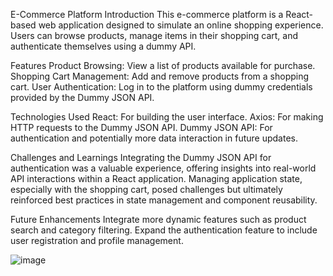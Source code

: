 E-Commerce Platform
Introduction
This e-commerce platform is a React-based web application designed to simulate an online shopping experience. Users can browse products, manage items in their shopping cart, and authenticate themselves using a dummy API.

Features
Product Browsing: View a list of products available for purchase.
Shopping Cart Management: Add and remove products from a shopping cart.
User Authentication: Log in to the platform using dummy credentials provided by the Dummy JSON API.

Technologies Used
React: For building the user interface.
Axios: For making HTTP requests to the Dummy JSON API.
Dummy JSON API: For authentication and potentially more data interaction in future updates.

Challenges and Learnings
Integrating the Dummy JSON API for authentication was a valuable experience, offering insights into real-world API interactions within a React application. Managing application state, especially with the shopping cart, posed challenges but ultimately reinforced best practices in state management and component reusability.

Future Enhancements
Integrate more dynamic features such as product search and category filtering.
Expand the authentication feature to include user registration and profile management.

![image](https://github.com/JJJasperl/Ecommerce-Platform/assets/112349519/b8e9c303-a4d2-424f-b05e-f4541a79617f)

